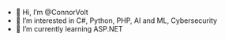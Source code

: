 - 👋 Hi, I’m @ConnorVolt
- 👀 I’m interested in C#, Python, PHP, AI and ML, Cybersecurity
- 🌱 I’m currently learning ASP.NET
